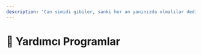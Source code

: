 ```yaml
---
description: 'Can simidi gibiler, sanki her an yanınızda olmalılar dediğim programlar.'
---
```


# 💖 Yardımcı Programlar

